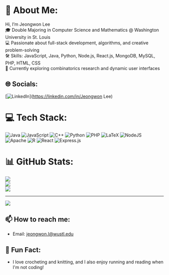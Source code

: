 # 💫 About Me:
Hi, I’m Jeongwon Lee<br>🎓 Double Majoring in Computer Science and Mathematics @ Washington University in St. Louis<br>💻 Passionate about full-stack development, algorithms, and creative problem-solving<br>🛠️ Skills: JavaScript, Java, Python, Node.js, React.js, MongoDB, MySQL, PHP, HTML, CSS<br>🌱 Currently exploring combinatorics research and dynamic user interfaces


## 🌐 Socials:
[![LinkedIn](https://img.shields.io/badge/LinkedIn-%230077B5.svg?logo=linkedin&logoColor=white)](https://linkedin.com/in/Jeongwon Lee) 

# 💻 Tech Stack:
![Java](https://img.shields.io/badge/java-%23ED8B00.svg?style=for-the-badge&logo=openjdk&logoColor=white) ![JavaScript](https://img.shields.io/badge/javascript-%23323330.svg?style=for-the-badge&logo=javascript&logoColor=%23F7DF1E) ![C++](https://img.shields.io/badge/c++-%2300599C.svg?style=for-the-badge&logo=c%2B%2B&logoColor=white) ![Python](https://img.shields.io/badge/python-3670A0?style=for-the-badge&logo=python&logoColor=ffdd54) ![PHP](https://img.shields.io/badge/php-%23777BB4.svg?style=for-the-badge&logo=php&logoColor=white) ![LaTeX](https://img.shields.io/badge/latex-%23008080.svg?style=for-the-badge&logo=latex&logoColor=white) ![NodeJS](https://img.shields.io/badge/node.js-6DA55F?style=for-the-badge&logo=node.js&logoColor=white) ![Apache](https://img.shields.io/badge/apache-%23D42029.svg?style=for-the-badge&logo=apache&logoColor=white) ![R](https://img.shields.io/badge/r-%23276DC3.svg?style=for-the-badge&logo=r&logoColor=white) ![React](https://img.shields.io/badge/react-%2320232a.svg?style=for-the-badge&logo=react&logoColor=%2361DAFB) ![Express.js](https://img.shields.io/badge/express.js-%23404d59.svg?style=for-the-badge&logo=express&logoColor=%2361DAFB)
# 📊 GitHub Stats:
![](https://github-readme-stats.vercel.app/api?username=jeongwonlee1019&theme=dark&hide_border=false&include_all_commits=false&count_private=false)<br/>
![](https://github-readme-streak-stats.herokuapp.com/?user=jeongwonlee1019&theme=dark&hide_border=false)<br/>
![](https://github-readme-stats.vercel.app/api/top-langs/?username=jeongwonlee1019&theme=dark&hide_border=false&include_all_commits=false&count_private=false&layout=compact)

---
[![](https://visitcount.itsvg.in/api?id=jeongwonlee1019&icon=0&color=0)](https://visitcount.itsvg.in)

## 📫 How to reach me:
- Email: [jeongwon.l@wustl.edu](mailto:jeongwon.l@wustl.edu)

## 🎯 Fun Fact:
- I love crocheting and knitting, and I also enjoy running and reading when I'm not coding!  
